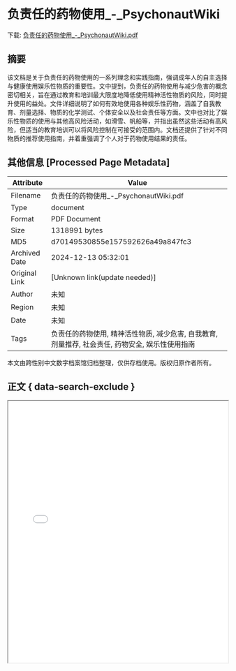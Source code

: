 # 负责任的药物使用_-_PsychonautWiki

<!-- tcd_download_link -->
下载: [负责任的药物使用_-_PsychonautWiki.pdf](负责任的药物使用_-_PsychonautWiki.pdf)
<!-- tcd_download_link_end -->

## 摘要

<!-- tcd_abstract -->
该文档是关于负责任的药物使用的一系列理念和实践指南，强调成年人的自主选择与健康使用娱乐性物质的重要性。文中提到，负责任的药物使用与减少危害的概念密切相关，旨在通过教育和培训最大限度地降低使用精神活性物质的风险，同时提升使用的益处。文件详细说明了如何有效地使用各种娱乐性药物，涵盖了自我教育、剂量选择、物质的化学测试、个体安全以及社会责任等方面。文中也对比了娱乐性物质的使用与其他高风险活动，如滑雪、帆船等，并指出虽然这些活动有高风险，但适当的教育培训可以将风险控制在可接受的范围内。文档还提供了针对不同物质的推荐使用指南，并着重强调了个人对于药物使用结果的责任。

<!-- tcd_abstract_end -->

## 其他信息 [Processed Page Metadata]

| Attribute       | Value                                  |
|-----------------|----------------------------------------|
| Filename        | 负责任的药物使用_-_PsychonautWiki.pdf                             |
| Type            | document                                 |
| Format          | PDF Document                               |
| Size            | 1318991 bytes                           |
| MD5             | d70149530855e157592626a49a847fc3                                  |
| Archived Date   | 2024-12-13 05:32:01                             |
| Original Link   | [Unknown link(update needed)]                         |
| Author          | 未知                               |
| Region          | 未知                               |
| Date            | 未知                                 |
| Tags            | 负责任的药物使用, 精神活性物质, 减少危害, 自我教育, 剂量推荐, 社会责任, 药物安全, 娱乐性使用指南                                 |

本文由跨性别中文数字档案馆归档整理，仅供存档使用。版权归原作者所有。


## 正文 { data-search-exclude }

<!-- tcd_main_text -->
<iframe src="../负责任的药物使用_-_PsychonautWiki.pdf" width="100%" height="600px">
    <p>无法显示PDF，请下载查看。</p>
</iframe>
<!-- tcd_main_text_end -->

